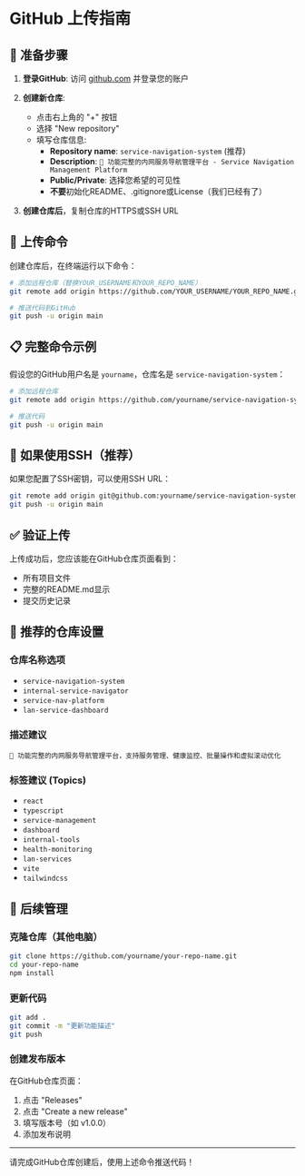 # GitHub 上传指南

## 📝 准备步骤

1. **登录GitHub**: 访问 [github.com](https://github.com) 并登录您的账户

2. **创建新仓库**: 
   - 点击右上角的 "+" 按钮
   - 选择 "New repository"
   - 填写仓库信息:
     - **Repository name**: `service-navigation-system` (推荐)
     - **Description**: `🚀 功能完整的内网服务导航管理平台 - Service Navigation Management Platform`
     - **Public/Private**: 选择您希望的可见性
     - **不要**初始化README、.gitignore或License（我们已经有了）

3. **创建仓库后**，复制仓库的HTTPS或SSH URL

## 🚀 上传命令

创建仓库后，在终端运行以下命令：

```bash
# 添加远程仓库（替换YOUR_USERNAME和YOUR_REPO_NAME）
git remote add origin https://github.com/YOUR_USERNAME/YOUR_REPO_NAME.git

# 推送代码到GitHub
git push -u origin main
```

## 📋 完整命令示例

假设您的GitHub用户名是 `yourname`，仓库名是 `service-navigation-system`：

```bash
# 添加远程仓库
git remote add origin https://github.com/yourname/service-navigation-system.git

# 推送代码
git push -u origin main
```

## 🔐 如果使用SSH（推荐）

如果您配置了SSH密钥，可以使用SSH URL：

```bash
git remote add origin git@github.com:yourname/service-navigation-system.git
git push -u origin main
```

## ✅ 验证上传

上传成功后，您应该能在GitHub仓库页面看到：
- 所有项目文件
- 完整的README.md显示
- 提交历史记录

## 🎯 推荐的仓库设置

### 仓库名称选项
- `service-navigation-system`
- `internal-service-navigator`
- `service-nav-platform`
- `lan-service-dashboard`

### 描述建议
```
🚀 功能完整的内网服务导航管理平台，支持服务管理、健康监控、批量操作和虚拟滚动优化
```

### 标签建议 (Topics)
- `react`
- `typescript`
- `service-management`
- `dashboard`
- `internal-tools`
- `health-monitoring`
- `lan-services`
- `vite`
- `tailwindcss`

## 🔧 后续管理

### 克隆仓库（其他电脑）
```bash
git clone https://github.com/yourname/your-repo-name.git
cd your-repo-name
npm install
```

### 更新代码
```bash
git add .
git commit -m "更新功能描述"
git push
```

### 创建发布版本
在GitHub仓库页面：
1. 点击 "Releases"
2. 点击 "Create a new release"
3. 填写版本号（如 v1.0.0）
4. 添加发布说明

---

请完成GitHub仓库创建后，使用上述命令推送代码！